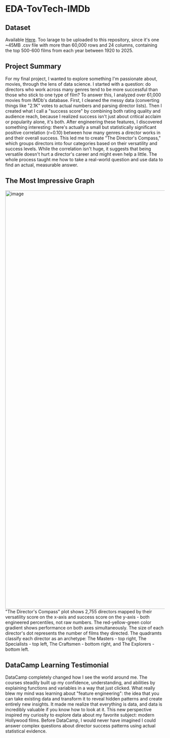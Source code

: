 # EDA-TovTech-IMDb
## Dataset
Available [Here](https://www.kaggle.com/datasets/raedaddala/top-500-600-movies-of-each-year-from-1960-to-2024). Too larage to be uploaded to this repository, since it's one ~45MB .csv file with more than 60,000 rows and 24 columns, containing the top 500-600 films from each year between 1920 to 2025.
## Project Summary
For my final project, I wanted to explore something I'm passionate about, movies, through the lens of data science.
I started with a question: do directors who work across many genres tend to be more successful than those who stick to one type of film?
To answer this, I analyzed over 61,000 movies from IMDb's database.
First, I cleaned the messy data (converting things like "2.1K" votes to actual numbers and parsing director lists).
Then I created what I call a "success score" by combining both rating quality and audience reach, because I realized success isn't just about critical acclaim or popularity alone, it's both.
After engineering these features, I discovered something interesting: there's actually a small but statistically significant positive correlation (r=0.10) between how many genres a director works in and their overall success.
This led me to create "The Director's Compass," which groups directors into four categories based on their versatility and success levels.
While the correlation isn't huge, it suggests that being versatile doesn't hurt a director's career and might even help a little.
The whole process taught me how to take a real-world question and use data to find an actual, measurable answer.
## The Most Impressive Graph
<img width="1760" height="1320" alt="image" src="[https://raw.githubusercontent.com/IdanDalal/EDA-TovTech-IMDb/refs/heads/main/plot4.jpg](https://raw.githubusercontent.com/IdanDalal/EDA-TovTech-IMDb/refs/heads/main/plot4.jpg)" />
"The Director's Compass" plot shows 2,755 directors mapped by their versatility score on the x-axis and success score on the y-axis - both engineered percentiles, not raw numbers. The red-yellow-green color gradient shows performance on both axes simultaneously. The size of each director's dot represents the number of films they directed. The quadramts classify each director as an archetype: The Masters - top right, The Specialists - top left, The Craftsmen - bottom right, and The Explorers - bottom left.

## DataCamp Learning Testimonial
DataCamp completely changed how I see the world around me.
The courses steadily built up my confidence, understanding, and abilities by explaining functions and variables in a way that just clicked.
What really blew my mind was learning about "feature engineering": the idea that you can take existing data and transform it to reveal hidden patterns and create entirely new insights.
It made me realize that everything is data, and data is incredibly valuable if you know how to look at it.
This new perspective inspired my curiosity to explore data about my favorite subject: modern Hollywood films.
Before DataCamp, I would never have imagined I could answer complex questions about director success patterns using actual statistical evidence.
